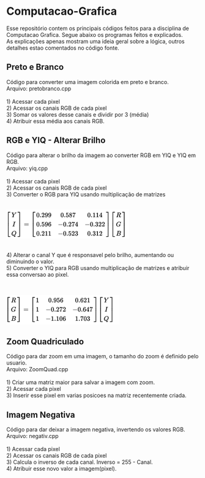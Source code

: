 # Computacao-Grafica

Esse repositório contem os principais códigos feitos para a disciplina de Computacao Grafica. Segue abaixo os programas feitos e explicados.
<br /> As explicações apenas mostram uma ideia geral sobre a lógica, outros detalhes estao comentados no código fonte.

<h2> Preto e Branco </h2>
Código para converter uma imagem colorida em preto e branco.
<br />Arquivo: pretobranco.cpp


<br />
<br />1) Acessar cada pixel
<br />2) Acessar os canais RGB de cada pixel
<br />3) Somar os valores desse canais e dividir por 3 (média)
<br />4) Atribuir essa média aos canais RGB.

<h2> RGB e YIQ - Alterar Brilho</h2>
Código para alterar o brilho da imagem ao converter RGB em YIQ e YIQ em RGB.
<br />Arquivo: yiq.cpp
<br />
<br />1) Acessar cada pixel
<br />2) Acessar os canais RGB de cada pixel
<br />3) Converter o RGB para YIQ usando multiplicação de matrizes <br />

<br />
	
![Alt text](/images/rgbyiq.png?raw=true "Modelo")
<br />

<br />4) Alterar o canal Y que é responsavel pelo brilho, aumentando ou diminuindo o valor.
<br />5) Converter o YIQ para RGB usando multiplicação de matrizes e atribuir essa conversao ao pixel. <br />

<br />
	
![Alt text](/images/yiqrgb.png?raw=true "Modelo")
<br />

<h2> Zoom Quadriculado </h2>
Código para dar zoom em uma imagem, o tamanho do zoom é definido pelo usuario.
<br />Arquivo: ZoomQuad.cpp
<br />
<br />1) Criar uma matriz maior para salvar a imagem com zoom.
<br />2) Acessar cada pixel
<br />3) Inserir esse pixel em varias posicoes na matriz recentemente criada.

<h2> Imagem Negativa </h2>
Código para dar deixar a imagem negativa, invertendo os valores RGB.
<br />Arquivo: negativ.cpp
<br />
<br />1) Acessar cada pixel
<br />2) Acessar os canais RGB de cada pixel
<br />3) Calcula o inverso de cada canal. Inverso = 255 - Canal.
<br />4) Atribuir esse novo valor a imagem(pixel).


